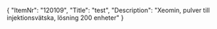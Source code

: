 {
  "ItemNr": "120109",
  "Title": "test",
  "Description": "Xeomin, pulver till injektionsvätska, lösning 200 enheter"
}